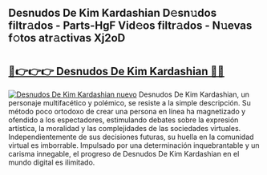 ## Desnudos De Kim Kardashian D𝚎sn𝚞dos filtr𝚊dos - Parts-HgF Vid𝚎os filtr𝚊dos - N𝚞evas f𝚘tos atr𝚊ctivas Xj2oD

# <h2><a href="http://mbc1ba.tromn.icu/?c=Desnudos+De+Kim+Kardashian">🔗👉👉👉 Desnudos De Kim Kardashian 🔗🔗</a></h2>

[![Desnudos De Kim Kardashian nuevo](https://i.imgur.com/pEAQMta.gif)](http://mbc1ba.tromn.icu/?c=Desnudos+De+Kim+Kardashian)
Desnudos De Kim Kardashian, un personaje multifacético y polémico, se resiste a la simple descripción. Su método poco ortodoxo de crear una persona en línea ha magnetizado y ofendido a los espectadores, estimulando debates sobre la expresión artística, la moralidad y las complejidades de las sociedades virtuales. Independientemente de sus decisiones futuras, su huella en la comunidad virtual es imborrable. Impulsado por una determinación inquebrantable y un carisma innegable, el progreso de Desnudos De Kim Kardashian en el mundo digital es ilimitado.
